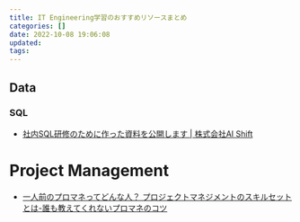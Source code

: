 ```yaml
---
title: IT Engineering学習のおすすめリソースまとめ
categories: []
date: 2022-10-08 19:06:08
updated:
tags:
---
```


## Data
### SQL
- [社内SQL研修のために作った資料を公開します \| 株式会社AI Shift](https://www.ai-shift.co.jp/techblog/1980)


# Project Management
- [一人前のプロマネってどんな人？ プロジェクトマネジメントのスキルセットとは\-誰も教えてくれないプロマネのコツ](https://mmth.pro/ja?p=1882)